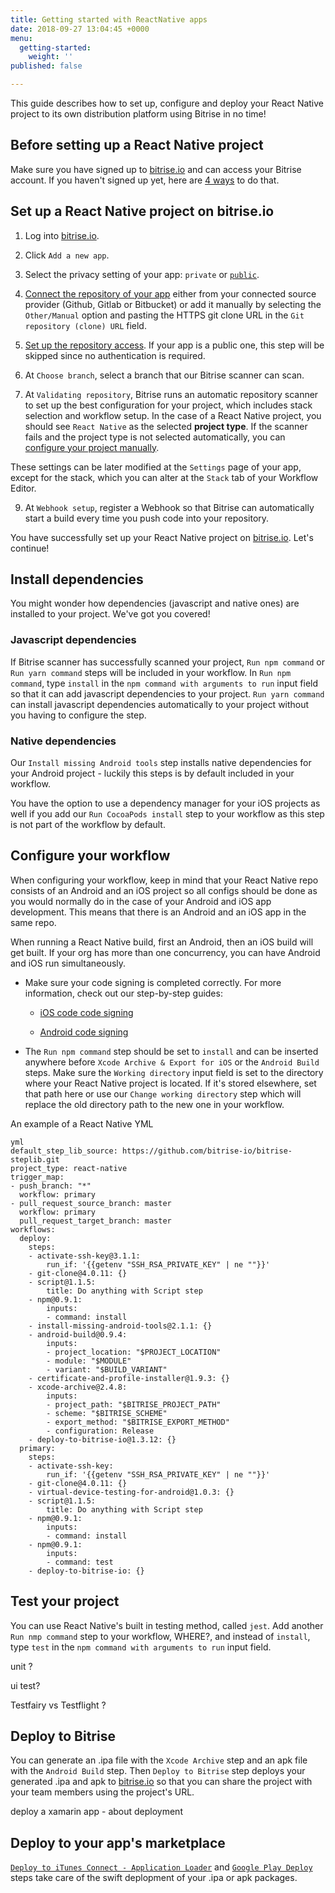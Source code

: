 ```yaml
---
title: Getting started with ReactNative apps
date: 2018-09-27 13:04:45 +0000
menu:
  getting-started:
    weight: ''
published: false

---
```


This guide describes how to set up, configure and deploy your React Native project to its own distribution platform using Bitrise in no time!

## Before setting up a React Native project

Make sure you have signed up to [bitrise.io](https://www.bitrise.io) and can access your Bitrise account. If you haven't signed up yet, here are [4 ways](https://devcenter.bitrise.io/getting-started/index#signing-up-to-bitrise) to do that.

## Set up a React Native project on bitrise.io

1. Log into [bitrise.io](https://www.bitrise.io).

2. Click `Add a new app`.

3. Select the privacy setting of your app: `private` or [`public`](https://devcenter.bitrise.io/getting-started/adding-a-new-app/public-apps).

4. [Connect the repository of your app](/adding-a-new-app/connecting-a-repository/) either from your connected source provider (Github, Gitlab or Bitbucket) or add it manually by selecting the `Other/Manual` option and pasting the HTTPS git clone URL in the `Git repository (clone) URL` field.

5. [Set up the repository access](https://devcenter.bitrise.io/getting-started/index#setup-repository-access). If your app is a public one, this step will be skipped since no authentication is required.

6. At `Choose branch`, select a branch that our Bitrise scanner can scan.

7. At `Validating repository`, Bitrise runs an automatic repository scanner to set up the best configuration for your project, which includes stack selection and workflow setup. In the case of a React Native project, you should see `React Native` as the selected **project type**. If the scanner fails and the project type is not selected automatically, you can [configure your project manually](https://devcenter.bitrise.io/getting-started/adding-a-new-app/setting-up-configuration#manual-project-configuration).

  These settings can be later modified at the `Settings` page of your app, except for the stack, which you can alter at the `Stack` tab of your Workflow Editor.

9. At `Webhook setup`, register a Webhook so that Bitrise can automatically start a build every time you push code into your repository.

You have successfully set up your React Native project on [bitrise.io](https://www.bitrise.io). Let's continue!

## Install dependencies

You might wonder how dependencies (javascript and native ones) are installed to your project. We've got you covered!

### Javascript dependencies

 If Bitrise scanner has successfully scanned your project, `Run npm command` or `Run yarn command` steps will be included in your workflow. In `Run npm command`, type `install` in the `npm command with arguments to run` input field so that it can add javascript dependencies to your project. `Run yarn command` can install javascript dependencies automatically to your project without you having to configure the step.

### Native dependencies

Our `Install missing Android tools` step installs native dependencies for your Android project - luckily this steps is by default included in your workflow.

You have the option to use a dependency manager for your iOS projects as well if you add our `Run CocoaPods install` step to your workflow as this step is not part of the workflow by default.

## Configure your workflow

When configuring your workflow, keep in mind that your React Native repo consists of an Android and an iOS project so all configs should be done as you would normally do in the case of your Android and iOS app development.  This means that there is an Android and an iOS app in the same repo.

When running a React Native build, first an Android, then an iOS build will get built. If your org has more than one concurrency, you can have Android and iOS run simultaneously.

* Make sure your code signing is completed correctly.
For more information, check out our step-by-step guides:

  * [iOS code code signing](https://devcenter.bitrise.io/code-signing/ios-code-signing/code-signing/)

  * [Android code signing](https://devcenter.bitrise.io/code-signing/android-code-signing/android-code-signing-procedures/)

* The `Run npm command` step should be set to `install` and can be inserted anywhere before `Xcode Archive & Export for iOS` or the `Android Build` steps. Make sure the `Working directory` input field is set to the directory where your React Native project is located. If it's stored elsewhere, set that path here or use our `Change working directory` step which will replace the old directory path to the new one in your workflow.

An example of a React Native YML

```
yml
default_step_lib_source: https://github.com/bitrise-io/bitrise-steplib.git
project_type: react-native
trigger_map:
- push_branch: "*"
  workflow: primary
- pull_request_source_branch: master
  workflow: primary
  pull_request_target_branch: master
workflows:
  deploy:
    steps:
    - activate-ssh-key@3.1.1:
        run_if: '{{getenv "SSH_RSA_PRIVATE_KEY" | ne ""}}'
    - git-clone@4.0.11: {}
    - script@1.1.5:
        title: Do anything with Script step
    - npm@0.9.1:
        inputs:
        - command: install
    - install-missing-android-tools@2.1.1: {}
    - android-build@0.9.4:
        inputs:
        - project_location: "$PROJECT_LOCATION"
        - module: "$MODULE"
        - variant: "$BUILD_VARIANT"
    - certificate-and-profile-installer@1.9.3: {}
    - xcode-archive@2.4.8:
        inputs:
        - project_path: "$BITRISE_PROJECT_PATH"
        - scheme: "$BITRISE_SCHEME"
        - export_method: "$BITRISE_EXPORT_METHOD"
        - configuration: Release
    - deploy-to-bitrise-io@1.3.12: {}
  primary:
    steps:
    - activate-ssh-key:
        run_if: '{{getenv "SSH_RSA_PRIVATE_KEY" | ne ""}}'
    - git-clone@4.0.11: {}
    - virtual-device-testing-for-android@1.0.3: {}
    - script@1.1.5:
        title: Do anything with Script step
    - npm@0.9.1:
        inputs:
        - command: install
    - npm@0.9.1:
        inputs:
        - command: test
    - deploy-to-bitrise-io: {}
```

## Test your project

You can use React Native's built in testing method, called `jest`. Add another `Run nmp command` step to your workflow, WHERE?, and instead of `install`, type `test` in the `npm command with arguments to run` input field.

unit ?

ui test?

Testfairy vs Testflight ?

## Deploy to Bitrise

You can generate an .ipa file with the `Xcode Archive` step and an apk file with the `Android Build` step. Then `Deploy to Bitrise` step deploys your generated .ipa and apk to [bitrise.io](https://www.bitrise.io) so that you can share the project with your team members using the project's URL.


deploy a xamarin app - about deployment
## Deploy to your app's marketplace

[`Deploy to iTunes Connect - Application Loader`](https://www.bitrise.io/integrations/steps/deploy-to-itunesconnect-application-loader) and [`Google Play Deploy`](https://www.bitrise.io/integrations/steps/google-play-deploy) steps take care of the swift deplopment of your .ipa or apk packages.
